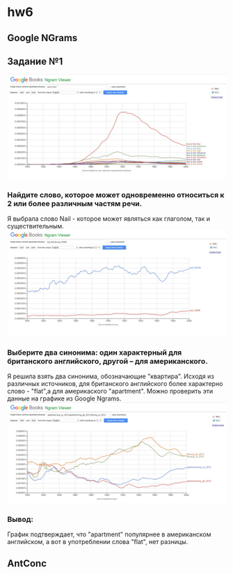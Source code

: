 # hw6
## Google NGrams ##
## Задание №1 ##
![](https://github.com/Alla-zalozhkova/hw6/blob/master/NTVTahdZZYc.jpg)
### Найдите слово, которое может одновременно относиться к 2 или более различным частям речи. ###
Я выбрала слово Nail - которое может являться как глаголом, так и существительным. 
![](https://github.com/Alla-zalozhkova/hw6/blob/master/og6hW6Jr030.jpg) 
### Выберите два синонима: один характерный для британского английского, другой – для американского. ### 
Я решила взять два синонима, обозначающие "квартира". Исходя из различных источников, для британского английского более характерно слово - "flat",а для америкаского "apartment". Можно проверить эти данные на графике из Google Ngrams. 
![](https://github.com/Alla-zalozhkova/hw6/blob/master/4Kff1QYZL9A.jpg)
### Вывод: ###
График подтверждает, что "apartment" популярнее в американском английском, а вот в употреблении слова "flat", нет разницы.
## AntConc ## 


